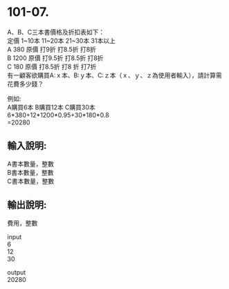 # 101-07.  

A、B、C三本書價格及折扣表如下：  
定價 1\~10本 11\~20本 21~30本 31本以上  
A 380 原價 打9折 打8.5折 打8折  
B 1200 原價 打9.5折 打8.5折 打8折  
C 180 原價 打8.5折 打8 折 打7折  
有一顧客欲購買A:ｘ本、B:ｙ本、C:ｚ本（ｘ、ｙ、ｚ為使用者輸入），請計算需花費多少錢？  

例如:  
A購買6本 B購買12本 C購買30本  
6\*380+12\*1200\*0.95+30\*180\*0.8  
=20280  

輸入說明:  
------------ 
A書本數量，整數  
B書本數量，整數  
C書本數量，整數  


輸出說明:  
------------- 
費用，整數  


input  
6  
12  
30  


output  
20280  

